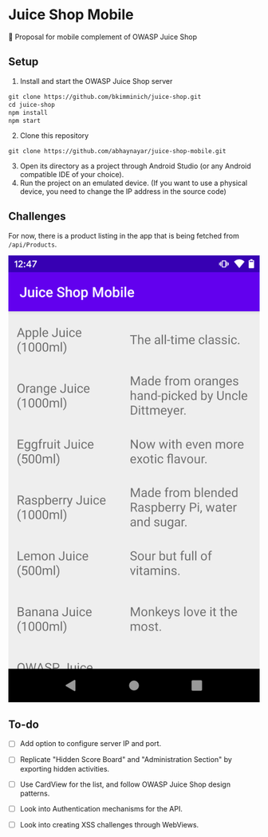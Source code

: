 # Juice Shop Mobile
📱 Proposal for mobile complement of OWASP Juice Shop

## Setup

1. Install and start the OWASP Juice Shop server

```
git clone https://github.com/bkimminich/juice-shop.git
cd juice-shop
npm install
npm start
```

2. Clone this repository

```
git clone https://github.com/abhaynayar/juice-shop-mobile.git
```

3. Open its directory as a project through Android Studio (or any Android compatible IDE of your choice).
4. Run the project on an emulated device. (If you want to use a physical device, you need to change the IP address in the source code)

## Challenges

For now, there is a product listing in the app that is being fetched from `/api/Products`.

![](screen.png)

## To-do

- [ ] Add option to configure server IP and port.
- [ ] Replicate "Hidden Score Board" and "Administration Section" by exporting hidden activities.
- [ ] Use CardView for the list, and follow OWASP Juice Shop design patterns.
- [ ] Look into Authentication mechanisms for the API.
- [ ] Look into creating XSS challenges through WebViews.

